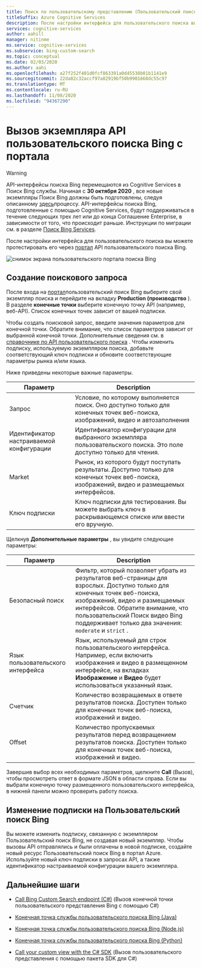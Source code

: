 ```yaml
---
title: Поиск по пользовательскому представлению (Пользовательский поиск Bing)
titleSuffix: Azure Cognitive Services
description: После настройки интерфейса для пользовательского поиска вы можете протестировать его через портал API пользовательского поиска Bing.
services: cognitive-services
author: aahill
manager: nitinme
ms.service: cognitive-services
ms.subservice: bing-custom-search
ms.topic: conceptual
ms.date: 02/03/2020
ms.author: aahi
ms.openlocfilehash: a27f252f401d0fcf863391a0d45538b01b1141e9
ms.sourcegitcommit: 22da82c32accf97a82919bf50b9901668dc55c97
ms.translationtype: MT
ms.contentlocale: ru-RU
ms.lasthandoff: 11/08/2020
ms.locfileid: "94367290"
---
```

# <a name="call-your-bing-custom-search-instance-from-the-portal"></a>Вызов экземпляра API пользовательского поиска Bing с портала

> [!WARNING]
> API-интерфейсы поиска Bing перемещаются из Cognitive Services в Поиск Bing службы. Начиная с **30 октября 2020** , все новые экземпляры Поиск Bing должны быть подготовлены, следуя описанному [здесь](https://aka.ms/cogsvcs/bingmove)процессу.
> API-интерфейсы поиска Bing, подготовленные с помощью Cognitive Services, будут поддерживаться в течение следующих трех лет или до конца Соглашение Enterprise, в зависимости от того, что происходит раньше.
> Инструкции по миграции см. в разделе [Поиск Bing Services](https://aka.ms/cogsvcs/bingmigration).

После настройки интерфейса для пользовательского поиска вы можете протестировать его через [портал](https://customsearch.ai) API пользовательского поиска Bing. 

![снимок экрана пользовательского портала поиска Bing](media/portal-search-screen.png)
## <a name="create-a-search-query"></a>Создание поискового запроса 

После входа на [портал](https://customsearch.ai)пользовательский поиск Bing выберите свой экземпляр поиска и перейдите на вкладку **Production (производство** ). В разделе **конечные точки** выберите конечную точку API (например, веб-API). Список конечных точек зависит от вашей подписки.

Чтобы создать поисковой запрос, введите значения параметров для конечной точки. Обратите внимание, что список параметров зависит от выбранной конечной точки. Дополнительные сведения см. в [справочнике по API пользовательского поиска](/rest/api/cognitiveservices-bingsearch/bing-custom-search-api-v7-reference#query-parameters) . Чтобы изменить подписку, используемую экземпляром поиска, добавьте соответствующий ключ подписки и обновите соответствующие параметры рынка и/или языка.

Ниже приведены некоторые важные параметры.


|Параметр  |Description  |
|---------|---------|
|Запрос     | Условие, по которому выполняется поиск. Оно доступно только для конечных точек веб-поиска, изображений, видео и автозаполнения |
|Идентификатор настраиваемой конфигурации | Идентификатор конфигурации для выбранного экземпляра пользовательского поиска. Это поле доступно только для чтения. |
|Market     | Рынок, из которого будут поступать результаты. Доступно только для конечных точек веб-поиска, изображений, видео и размещаемых интерфейсов.        |
|Ключ подписки | Ключ подписки для тестирования. Вы можете выбрать ключ в раскрывающемся списке или ввести его вручную.          |

Щелкнув **Дополнительные параметры** , вы увидите следующие параметры:  

|Параметр  |Description  |
|---------|---------|
|Безопасный поиск     | Фильтр, который позволяет убрать из результатов веб-страницы для взрослых. Доступно только для конечных точек веб-поиска, изображений, видео и размещаемых интерфейсов. Обратите внимание, что пользовательский Поиск видео Bing поддерживает только два значения: `moderate` и `strict` .        |
|Язык пользовательского интерфейса    | Язык, используемый для строк пользовательского интерфейса. Например, если включить изображения и видео в размещенном интерфейсе, на вкладках **Изображение** и **Видео** будет использоваться указанный язык.        |
|Счетчик     | Количество возвращаемых в ответе результатов поиска. Доступен только для конечных точек веб-поиска, изображений и видео.         |
|Offset    | Количество пропускаемых результатов перед возвращением результатов поиска. Доступен только для конечных точек веб-поиска, изображений и видео.        |
    
Завершив выбор всех необходимых параметров, щелкните **Call** (Вызов), чтобы просмотреть ответ в формате JSON в области справа. Если вы выбрали конечную точку размещенного пользовательского интерфейса, в нижней панели можно проверить работу поиска.

## <a name="change-your-bing-custom-search-subscription"></a>Изменение подписки на Пользовательский поиск Bing

Вы можете изменить подписку, связанную с экземпляром Пользовательский поиск Bing, не создавая новый экземпляр. Чтобы вызовы API отправлялись и были оплачены в новой подписке, создайте новый ресурс Пользовательский поиск Bing в портал Azure. Используйте новый ключ подписки в запросах API, а также идентификатор настраиваемой конфигурации вашего экземпляра.

## <a name="next-steps"></a>Дальнейшие шаги

- [ Call Bing Custom Search endpoint (C#)](./call-endpoint-csharp.md) (Вызов конечной точки пользовательского представления Bing с помощью C#)
- [Конечная точка службы пользовательского поиска Bing (Java)](./call-endpoint-java.md)
- [Конечная точка службы пользовательского поиска Bing (Node.js)](./call-endpoint-nodejs.md)
- [Конечная точка службы пользовательского поиска Bing (Python)](./call-endpoint-python.md)

- [Call your custom view with the C# SDK](./quickstarts/client-libraries.md?pivots=programming-language-csharp%253fpivots%253dprogramming-language-csharp) (Вызов пользовательского представления с помощью пакета SDK для C#)